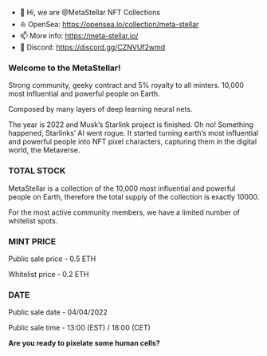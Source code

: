 - 👋 Hi, we are @MetaStellar NFT Collections
- ⛵ OpenSea: https://opensea.io/collection/meta-stellar
- 📫 More info: https://meta-stellar.io/
- 🔗 Discord: https://discord.gg/CZNVUf2wmd 

### Welcome to the MetaStellar!

Strong community, geeky contract and 5% royalty to all minters. 10,000 most influential and powerful people on Earth.

Composed by many layers of deep learning neural nets.

The year is 2022 and Musk’s Starlink project is finished. Oh no! Something happened, Starlinks’ AI went rogue. It started turning earth’s most influential and powerful people into NFT pixel characters, capturing them in the digital world, the Metaverse.


### TOTAL STOCK

MetaStellar is a collection of the 10,000 most influential and powerful people on Earth, therefore the total supply of the collection is exactly 10000.

For the most active community members, we have a limited number of whitelist spots.

### MINT PRICE

Public sale price - 0.5 ETH

Whitelist price - 0.2 ETH

### DATE

Public sale date - 04/04/2022

Public sale time - 13:00 (EST) / 18:00 (CET)

**Are you ready to pixelate some human cells?**

<!---
MetaStellar/MetaStellar is a ✨ special ✨ repository because its `README.md` (this file) appears on your GitHub profile.
You can click the Preview link to take a look at your changes.
--->
